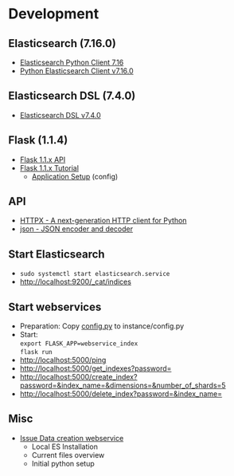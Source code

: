 # Development

## Elasticsearch (7.16.0)

- [Elasticsearch Python Client 7.16](https://www.elastic.co/guide/en/elasticsearch/client/python-api/7.16/index.html)
- [Python Elasticsearch Client v7.16.0](https://elasticsearch-py.readthedocs.io/en/v7.16.0/)

## Elasticsearch DSL (7.4.0)

- [Elasticsearch DSL v7.4.0](https://elasticsearch-dsl.readthedocs.io/en/v7.4.0/)

## Flask (1.1.4)

- [Flask 1.1.x API](https://flask.palletsprojects.com/en/1.1.x/api/)
- [Flask 1.1.x Tutorial](https://flask.palletsprojects.com/en/1.1.x/tutorial/)
    - [Application Setup](https://flask.palletsprojects.com/en/1.1.x/tutorial/factory/) (config)

## API

- [HTTPX - A next-generation HTTP client for Python](https://www.python-httpx.org/)
- [json - JSON encoder and decoder](https://docs.python.org/3/library/json.html)

## Start Elasticsearch

- `sudo systemctl start elasticsearch.service`
- [http://localhost:9200/_cat/indices](http://localhost:9200/_cat/indices)

## Start webservices

- Preparation: Copy [config.py](../config.py) to instance/config.py
- Start:  
  `export FLASK_APP=webservice_index`  
  `flask run`
- [http://localhost:5000/ping](http://localhost:5000/ping)
- [http://localhost:5000/get_indexes?password=](http://localhost:5000/get_indexes?password=)
- [http://localhost:5000/create_index?password=&index_name=&dimensions=&number_of_shards=5](http://localhost:5000/create_index?password=&index_name=&dimensions=&number_of_shards=5)
- [http://localhost:5000/delete_index?password=&index_name=](http://localhost:5000/delete_index?password=&index_name=)

## Misc

- [Issue Data creation webservice](https://github.com/dice-group/kg-embedding-service/issues/14)
    - Local ES Installation
    - Current files overview
    - Initial python setup